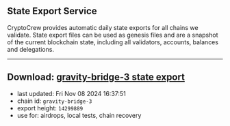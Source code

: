 ## State Export Service
CryptoCrew provides automatic daily state exports for all chains we validate. State export files can be used as genesis files and are a snapshot of the current blockchain state, including all validators, accounts, balances and delegations.

---
**Download: [gravity-bridge-3 state export](https://dl-eu2.ccvalidators.com/SERVICE/gravitybridge/gravity-bridge-3_export_14299889.json)**
---

- last updated: Fri Nov 08 2024 16:37:51
- chain id: `gravity-bridge-3`
- export height: `14299889`
- use for: airdrops, local tests, chain recovery
